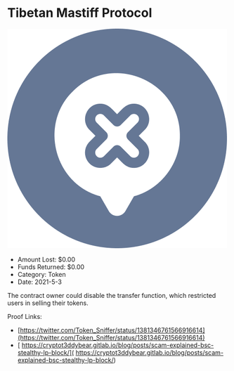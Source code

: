 # Tibetan Mastiff Protocol
![Tibetan Mastiff Protocol](/rektimages/Tibetan-Mastiff-Protocol.png)
- Amount Lost: $0.00
- Funds Returned: $0.00
- Category: Token
- Date: 2021-5-3

The contract owner could disable the transfer function, which restricted users in selling their tokens.  
  



Proof Links:
- [https://twitter.com/Token_Sniffer/status/1381346761566916614](https://twitter.com/Token_Sniffer/status/1381346761566916614)
- [ https://cryptot3ddybear.gitlab.io/blog/posts/scam-explained-bsc-stealthy-lp-block/]( https://cryptot3ddybear.gitlab.io/blog/posts/scam-explained-bsc-stealthy-lp-block/)



